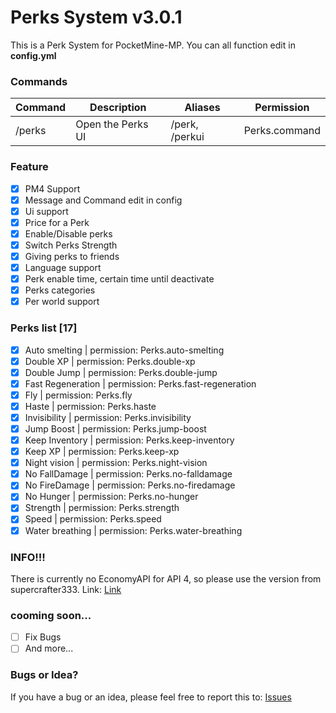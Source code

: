# Perks System v3.0.1
This is a Perk System for PocketMine-MP.
You can all function edit in **config.yml**

### Commands
|**Command**|**Description**|**Aliases**|**Permission**|
|-----------|---------------|-----------|---------------|
|/perks |Open the Perks UI|/perk, /perkui|Perks.command|

### Feature
- [X] PM4 Support
- [X] Message and Command edit in config
- [X] Ui support
- [X] Price for a Perk
- [X] Enable/Disable perks
- [X] Switch Perks Strength
- [X] Giving perks to friends
- [X] Language support
- [X] Perk enable time, certain time until deactivate
- [X] Perks categories
- [X] Per world support

### Perks list [17]
- [X] Auto smelting | permission: Perks.auto-smelting
- [X] Double XP | permission: Perks.double-xp
- [X] Double Jump | permission: Perks.double-jump
- [X] Fast Regeneration | permission: Perks.fast-regeneration
- [X] Fly | permission: Perks.fly
- [X] Haste | permission: Perks.haste
- [X] Invisibility | permission: Perks.invisibility
- [X] Jump Boost | permission: Perks.jump-boost
- [X] Keep Inventory | permission: Perks.keep-inventory
- [X] Keep XP | permission: Perks.keep-xp
- [X] Night vision | permission: Perks.night-vision
- [X] No FallDamage | permission: Perks.no-falldamage
- [X] No FireDamage | permission: Perks.no-firedamage
- [X] No Hunger | permission: Perks.no-hunger
- [X] Strength | permission: Perks.strength
- [X] Speed | permission: Perks.speed
- [X] Water breathing | permission: Perks.water-breathing

### INFO!!!
There is currently no EconomyAPI for API 4, so please use the version from supercrafter333. Link: [Link](https://github.com/supercrafter333/EconomyS/tree/master/EconomyAPI)

### cooming soon...
- [ ] Fix Bugs
- [ ] And more...

### Bugs or Idea?
If you have a bug or an idea, please feel free to report this to: [Issues](https://github.com/FlxiBoy1313/Perks/issues/new)
